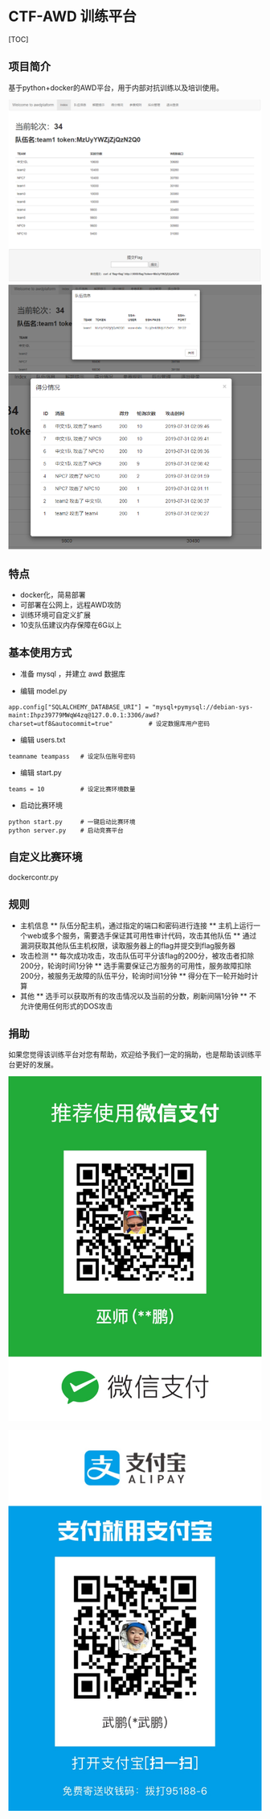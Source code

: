 # CTF-AWD 训练平台

[TOC]

## 项目简介

基于python+docker的AWD平台，用于内部对抗训练以及培训使用。

![](img/1.png)
![](img/2.png)
![](img/3.png)
## 特点

- docker化，简易部署
- 可部署在公网上，远程AWD攻防
- 训练环境可自定义扩展
- 10支队伍建议内存保障在6G以上

## 基本使用方式

* 准备 mysql ，并建立 awd 数据库

* 编辑 model.py
```
app.config["SQLALCHEMY_DATABASE_URI"] = "mysql+pymysql://debian-sys-maint:Ihpz39779MWqW4zq@127.0.0.1:3306/awd?charset=utf8&autocommit=true"          # 设定数据库用户密码
```
* 编辑 users.txt
```
teamname teampass   # 设定队伍账号密码
```
* 编辑 start.py
```
teams = 10          # 设定比赛环境数量
```

* 启动比赛环境
```
python start.py     # 一键启动比赛环境
python server.py    # 启动竞赛平台
```
## 自定义比赛环境

dockercontr.py

## 规则
* 主机信息
** 队伍分配主机，通过指定的端口和密码进行连接
** 主机上运行一个web或多个服务，需要选手保证其可用性审计代码，攻击其他队伍
** 通过漏洞获取其他队伍主机权限，读取服务器上的flag并提交到flag服务器
* 攻击检测
** 每次成功攻击，攻击队伍可平分该flag的200分，被攻击者扣除200分，轮询时间1分钟
** 选手需要保证己方服务的可用性，服务故障扣除200分，被服务无故障的队伍平分，轮询时间1分钟
** 得分在下一轮开始时计算
* 其他
** 选手可以获取所有的攻击情况以及当前的分数，刷新间隔1分钟
** 不允许使用任何形式的DOS攻击


## 捐助
如果您觉得该训练平台对您有帮助，欢迎给予我们一定的捐助，也是帮助该训练平台更好的发展。

![](img/11.jpg)

![](img/22.jpg)
